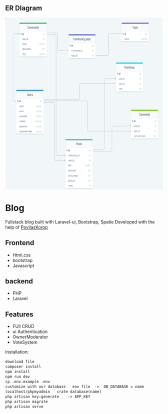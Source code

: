 ## ER DIagram
<img src="https://github.com/ArminRmt/reddit/blob/master/ER.png?raw=true"  width="750" height="550" class="center">


# Blog
 Fullstack blog built with Laravel-ui, Bootstrap, Spatie
 Developed with the help of [PovilasKorop](https://github.com/LaravelDaily)


## Frontend
- Html,css
- bootstrap
- Javascript


## backend
- PHP
- Laravel


## Features

- FUll CRUD
- ui Authentication
- OwnerModerator
- VoteSystem


Installation:


	download file
	composer install
	npm install
	npm run dev
	cp .env.example .env            
	customize with our database   env file  ->  DB_DATABASE = name
	localhost/phpmyadmin   crate database(name)
	php artisan key:generate    -> APP_KEY
	php artisan migrate
	php artisan serve
